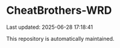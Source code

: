 # CheatBrothers-WRD

Last updated: 2025-06-28 17:18:41

This repository is automatically maintained.
